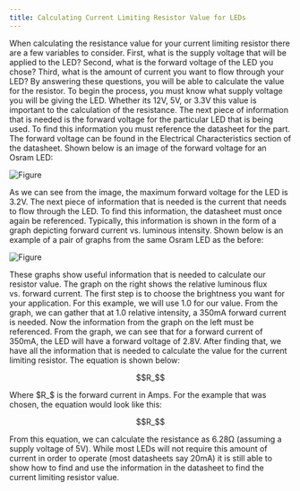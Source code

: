 ```yaml
---
title: Calculating Current Limiting Resistor Value for LEDs
---
```


When calculating the resistance value for your current limiting resistor there are a few variables to consider. First, what is the supply voltage that will be applied to the LED? Second, what is the forward voltage of the LED you chose? Third, what is the amount of current you want to flow through your LED? By answering these questions, you will be able to calculate the value for the resistor. To begin the process, you must know what supply voltage you will be giving the LED. Whether its 12V, 5V, or 3.3V this value is important to the calculation of the resistance. The next piece of information that is needed is the forward voltage for the particular LED that is being used. To find this information you must reference the datasheet for the part. The forward voltage can be found in the Electrical Characteristics section of the datasheet. Shown below is an image of the forward voltage for an Osram LED: 

![Figure](/figures/image1.png)

As we can see from the image, the maximum forward voltage for the LED is 3.2V. The next piece of information that is needed is the current that needs to flow through the LED. To find this information, the datasheet must once again be referenced. Typically, this information is shown in the form of a graph depicting forward current vs. luminous intensity. Shown below is an example of a pair of graphs from the same Osram LED as the before:

![Figure](/figures/image2.png)

These graphs show useful information that is needed to calculate our resistor value. The graph on the right shows the relative luminous flux vs. forward current. The first step is to choose the brightness you want for your application. For this example, we will use 1.0 for our value. From the graph, we can gather that at 1.0 relative intensity, a 350mA forward current is needed. Now the information from the graph on the left must be referenced. From the graph, we can see that for a forward current of 350mA, the LED will have a forward voltage of 2.8V. After finding that, we have all the information that is needed to calculate the value for the current limiting resistor. The equation is shown below:

$$R_$$

Where $R_$ is the forward current in Amps. For the example that was chosen, the equation would look like this:

$$R_$$

From this equation, we can calculate the resistance as 6.28Ω (assuming a supply voltage of 5V). While most LEDs will not require this amount of current in order to operate (most datasheets say 20mA) it is still able to show how to find and use the information in the datasheet to find the current limiting resistor value.
